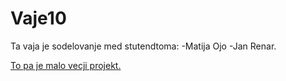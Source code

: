 # Vaje10

Ta vaja je sodelovanje med stutendtoma:
-Matija Ojo
-Jan Renar.

[To pa je malo vecji projekt.](https://github.com/torvalds/linux)
